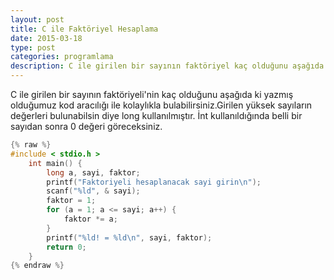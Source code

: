 ```yaml
---
layout: post
title: C ile Faktöriyel Hesaplama
date: 2015-03-18
type: post
categories: programlama
description: C ile girilen bir sayının faktöriyel kaç olduğunu aşağıda ki yazmış olduğumuz kod aracılığı ile kolaylıkla bulabilirsiniz.
---
```


C ile girilen bir sayının faktöriyeli'nin kaç olduğunu aşağıda ki yazmış olduğumuz kod aracılığı ile kolaylıkla bulabilirsiniz.Girilen yüksek sayıların değerleri bulunabilsin diye long kullanılmıştır. İnt kullanıldığında belli bir sayıdan sonra 0 değeri göreceksiniz.

```c
{% raw %}
#include < stdio.h >
    int main() {
        long a, sayi, faktor;
        printf("Faktoriyeli hesaplanacak sayi girin\n");
        scanf("%ld", & sayi);
        faktor = 1;
        for (a = 1; a <= sayi; a++) {
            faktor *= a;
        }
        printf("%ld! = %ld\n", sayi, faktor);
        return 0;
    }
{% endraw %}
```
